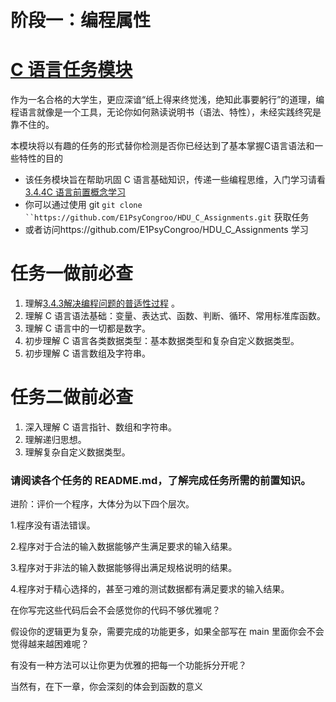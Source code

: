 # 阶段一：编程属性

# [C 语言任务模块](https://github.com/E1PsyCongroo/HDU_C_Assignments/)

作为一名合格的大学生，更应深谙“纸上得来终觉浅，绝知此事要躬行”的道理，编程语言就像是一个工具，无论你如何熟读说明书（语法、特性），未经实践终究是靠不住的。

本模块将以有趣的任务的形式替你检测是否你已经达到了基本掌握C语言语法和一些特性的目的

- 该任务模块旨在帮助巩固 C 语言基础知识，传递一些编程思维，入门学习请看 [3.4.4C 语言前置概念学习](3.4.4C%E8%AF%AD%E8%A8%80%E5%89%8D%E7%BD%AE%E6%A6%82%E5%BF%B5%E5%AD%A6%E4%B9%A0.md)
- 你可以通过使用 git `git clone ``https://github.com/E1PsyCongroo/HDU_C_Assignments.git` 获取任务
- 或者访问https://github.com/E1PsyCongroo/HDU_C_Assignments 学习

# 任务一做前必查

1. 理解[3.4.3解决编程问题的普适性过程](3.4.3%E8%A7%A3%E5%86%B3%E7%BC%96%E7%A8%8B%E9%97%AE%E9%A2%98%E7%9A%84%E6%99%AE%E9%80%82%E6%80%A7%E8%BF%87%E7%A8%8B.md) 。
2. 理解 C 语言语法基础：变量、表达式、函数、判断、循环、常用标准库函数。
3. 理解 C 语言中的一切都是数字。
4. 初步理解 C 语言各类数据类型：基本数据类型和复杂自定义数据类型。
5. 初步理解 C 语言数组及字符串。

# 任务二做前必查

1. 深入理解 C 语言指针、数组和字符串。
2. 理解递归思想。
3. 理解复杂自定义数据类型。

### 请阅读各个任务的 README.md，了解完成任务所需的前置知识。

进阶：评价一个程序，大体分为以下四个层次。

1.程序没有语法错误。

2.程序对于合法的输入数据能够产生满足要求的输入结果。

3.程序对于非法的输入数据能够得出满足规格说明的结果。

4.程序对于精心选择的，甚至刁难的测试数据都有满足要求的输入结果。

在你写完这些代码后会不会感觉你的代码不够优雅呢？

假设你的逻辑更为复杂，需要完成的功能更多，如果全部写在 main 里面你会不会觉得越来越困难呢？

有没有一种方法可以让你更为优雅的把每一个功能拆分开呢？

当然有，在下一章，你会深刻的体会到函数的意义
